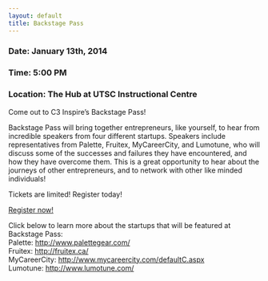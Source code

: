```yaml
---
layout: default
title: Backstage Pass
---
```

<div class="text-center">
	<h3>Date: January 13th, 2014</h3>
	<h3>Time: 5:00 PM</h3>
	<h3>Location: The Hub at UTSC Instructional Centre</h3>
</div>
<p class="lead">
	Come out to C3 Inspire’s Backstage Pass! </p>
<p class="lead">
	Backstage Pass will bring together entrepreneurs, like yourself, to hear from incredible speakers from four different startups. Speakers include representatives from Palette, Fruitex, MyCareerCity, and Lumotune, who will discuss some of the successes and failures they have encountered, and how they have overcome them. This is a great opportunity to hear about the journeys of other entrepreneurs, and to network with other like minded individuals!
</p>
<p class="lead">
	Tickets are limited! Register today!
</p>
<p class="lead">
	<div class="col-sm-4 col-sm-offset-4">
		<a href="https://www.eventbrite.ca/e/c3-backstage-pass-tickets-11766859995" class="btn btn-lg btn-primary center-block">Register now!</a>
	</div>
</p>
<p class="lead">
</p>
<p class="lead">
Click below to learn more about the startups that will be featured at Backstage Pass: <br />
	Palette: <a href="http://www.palettegear.com/">http://www.palettegear.com/</a> <br />
	Fruitex: <a href="http://fruitex.ca/">http://fruitex.ca/</a> <br />
	MyCareerCity: <a href="http://www.mycareercity.com/defaultC.aspx">http://www.mycareercity.com/defaultC.aspx</a> <br />
	Lumotune: <a href="http://www.lumotune.com/">http://www.lumotune.com/</a>
</p>

